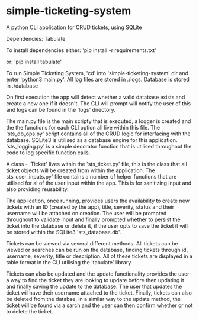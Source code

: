 # simple-ticketing-system

A python CLI application for CRUD tickets, using SQLite

Dependencies:
Tabulate

To install dependencies either:
'pip install -r requirements.txt'

or:
'pip install tabulate'

To run Simple Ticketing System, 'cd' into 'simple-ticketing-system' dir and enter 'python3 main.py'.
All log files are stored in ./logs.
Database is stored in ./database

On first execution the app will detect whether a valid database exists and create a new one if it doesn't. The CLI will prompt will notify the user of this and logs can be found in the 'logs' directory.

The main.py file is the main scripty that is executed, a logger is created and the the functions for each CLI option all live within this file. The 'sts_db_ops.py' script contains all of the CRUD logic for interfacing with the database. SQLite3 is utilised as a database engine for this application. 'sts_logging.py' is a simple decorator function that is utilised throughout the code to log specific function calls. 

A class - 'Ticket' lives within the 'sts_ticket.py' file, this is the class that all ticket objects will be created from within the application. The sts_user_inputs.py' file contains a number of helper functions that are utilised for al of the user input within the app. This is for sanitizing input and also providing reusability.

The application, once running, provides users the availability to create new tickets with an ID (created by the app), title, severity, status and their username will be attached on creation. The user will be prompted throughout to validate input and finally prompted whether to persist the ticket into the database or delete it, if the user opts to save the ticket it will be stored within the SQLite3 'sts_database.db'. 

Tickets can be viewed via several different methods. All tickets can be viewed or searches can be run on the database, finding tickets through id, username, severity, title or description. All of these tickets are displayed in a table format in the CLI utilising the 'tabulate' library. 

Tickets can also be updated and the update functionality provides the user a way to find the ticket they are looking to update before then updating it and finally saving the update to the database. The user that updates the ticket wil have their username attached to the ticket. Finally, tickets can also be deleted from the databse, in a similar way to the update method, the ticket will be found via a sarch and the user can then confirm whether or not to delete the ticket.